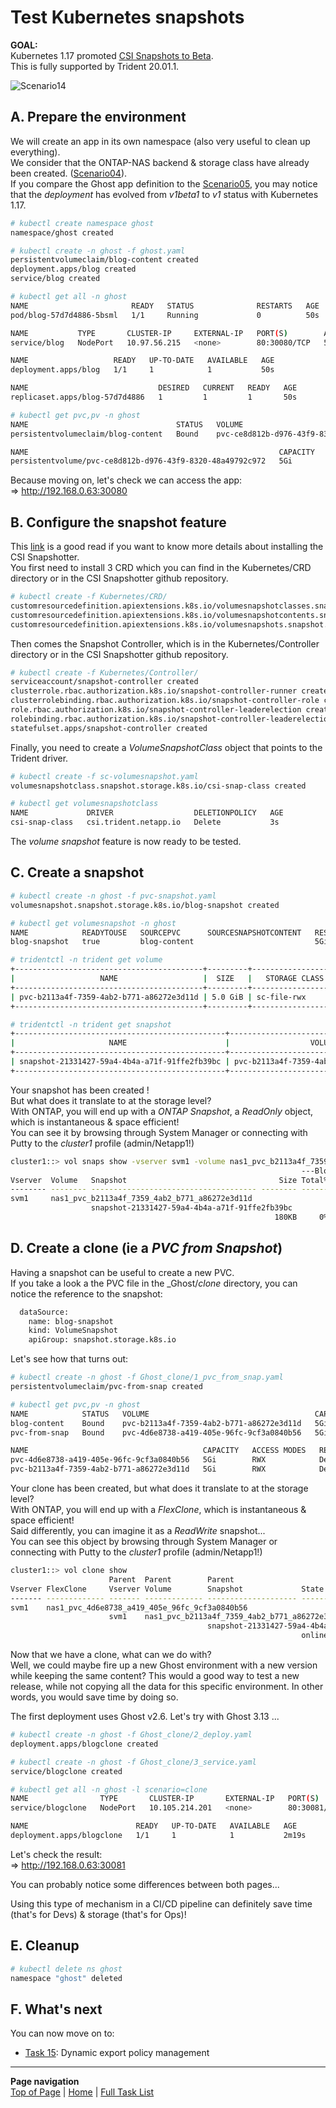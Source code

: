 # Test Kubernetes snapshots

**GOAL:**  
Kubernetes 1.17 promoted [CSI Snapshots to Beta](https://kubernetes.io/blog/2019/12/09/kubernetes-1-17-feature-cis-volume-snapshot-beta/).  
This is fully supported by Trident 20.01.1.  

![Scenario14](../../../images/scenario14.jpg "Scenario14")

## A. Prepare the environment

We will create an app in its own namespace (also very useful to clean up everything).  
We consider that the ONTAP-NAS backend & storage class have already been created. ([Scenario04](../Scenario04)).  
If you compare the Ghost app definition to the [Scenario05](../Scenario05), you may notice that the _deployment_ has evolved from _v1beta1_ to _v1_ status with Kubernetes 1.17.  

```bash
# kubectl create namespace ghost
namespace/ghost created

# kubectl create -n ghost -f ghost.yaml
persistentvolumeclaim/blog-content created
deployment.apps/blog created
service/blog created

# kubectl get all -n ghost
NAME                       READY   STATUS              RESTARTS   AGE
pod/blog-57d7d4886-5bsml   1/1     Running             0          50s

NAME           TYPE       CLUSTER-IP     EXTERNAL-IP   PORT(S)        AGE
service/blog   NodePort   10.97.56.215   <none>        80:30080/TCP   50s

NAME                   READY   UP-TO-DATE   AVAILABLE   AGE
deployment.apps/blog   1/1     1            1           50s

NAME                             DESIRED   CURRENT   READY   AGE
replicaset.apps/blog-57d7d4886   1         1         1       50s

# kubectl get pvc,pv -n ghost
NAME                                 STATUS   VOLUME                                     CAPACITY   ACCESS MODES   STORAGECLASS        AGE
persistentvolumeclaim/blog-content   Bound    pvc-ce8d812b-d976-43f9-8320-48a49792c972   5Gi        RWX            sc-file-rwx         4m3s

NAME                                                        CAPACITY   ACCESS MODES   RECLAIM POLICY   STATUS   CLAIM                       STORAGECLASS        REASON   AGE
persistentvolume/pvc-ce8d812b-d976-43f9-8320-48a49792c972   5Gi        RWX            Delete           Bound    ghost/blog-content          sc-file-rwx                  4m2s
```

Because moving on, let's check we can access the app:  
=> <http://192.168.0.63:30080>

## B. Configure the snapshot feature

This [link](https://github.com/kubernetes-csi/external-snapshotter) is a good read if you want to know more details about installing the CSI Snapshotter.  
You first need to install 3 CRD which you can find in the Kubernetes/CRD directory or in the CSI Snapshotter github repository.

```bash
# kubectl create -f Kubernetes/CRD/
customresourcedefinition.apiextensions.k8s.io/volumesnapshotclasses.snapshot.storage.k8s.io created
customresourcedefinition.apiextensions.k8s.io/volumesnapshotcontents.snapshot.storage.k8s.io created
customresourcedefinition.apiextensions.k8s.io/volumesnapshots.snapshot.storage.k8s.io created
```

Then comes the Snapshot Controller, which is in the Kubernetes/Controller directory  or in the CSI Snapshotter github repository.

```bash
# kubectl create -f Kubernetes/Controller/
serviceaccount/snapshot-controller created
clusterrole.rbac.authorization.k8s.io/snapshot-controller-runner created
clusterrolebinding.rbac.authorization.k8s.io/snapshot-controller-role created
role.rbac.authorization.k8s.io/snapshot-controller-leaderelection created
rolebinding.rbac.authorization.k8s.io/snapshot-controller-leaderelection created
statefulset.apps/snapshot-controller created
```

Finally, you need to create a _VolumeSnapshotClass_ object that points to the Trident driver.

```bash
# kubectl create -f sc-volumesnapshot.yaml
volumesnapshotclass.snapshot.storage.k8s.io/csi-snap-class created

# kubectl get volumesnapshotclass
NAME             DRIVER                  DELETIONPOLICY   AGE
csi-snap-class   csi.trident.netapp.io   Delete           3s
```

The _volume snapshot_ feature is now ready to be tested.  

## C. Create a snapshot

```bash
# kubectl create -n ghost -f pvc-snapshot.yaml
volumesnapshot.snapshot.storage.k8s.io/blog-snapshot created

# kubectl get volumesnapshot -n ghost
NAME            READYTOUSE   SOURCEPVC      SOURCESNAPSHOTCONTENT   RESTORESIZE   SNAPSHOTCLASS    SNAPSHOTCONTENT                                    CREATIONTIME   AGE
blog-snapshot   true         blog-content                           5Gi           csi-snap-class   snapcontent-21331427-59a4-4b4a-a71f-91ffe2fb39bc   12m            12m

# tridentctl -n trident get volume
+------------------------------------------+---------+-------------------+----------+--------------------------------------+--------+---------+
|                   NAME                   |  SIZE   |   STORAGE CLASS   | PROTOCOL |             BACKEND UUID             | STATE  | MANAGED |
+------------------------------------------+---------+-------------------+----------+--------------------------------------+--------+---------+
| pvc-b2113a4f-7359-4ab2-b771-a86272e3d11d | 5.0 GiB | sc-file-rwx       | file     | bdc8ce93-2268-4820-9fc5-45a8d9dead2a | online | true    |
+------------------------------------------+---------+-------------------+----------+--------------------------------------+--------+---------+

# tridentctl -n trident get snapshot
+-----------------------------------------------+------------------------------------------+
|                     NAME                      |                  VOLUME                  |
+-----------------------------------------------+------------------------------------------+
| snapshot-21331427-59a4-4b4a-a71f-91ffe2fb39bc | pvc-b2113a4f-7359-4ab2-b771-a86272e3d11d |
+-----------------------------------------------+------------------------------------------+
```

Your snapshot has been created !  
But what does it translate to at the storage level?  
With ONTAP, you will end up with a *ONTAP Snapshot*, a _ReadOnly_ object, which is instantaneous & space efficient!  
You can see it by browsing through System Manager or connecting with Putty to the _cluster1_ profile (admin/Netapp1!)

```bash
cluster1::> vol snaps show -vserver svm1 -volume nas1_pvc_b2113a4f_7359_4ab2_b771_a86272e3d11d
                                                                 ---Blocks---
Vserver  Volume   Snapshot                                  Size Total% Used%
-------- -------- ------------------------------------- -------- ------ -----
svm1     nas1_pvc_b2113a4f_7359_4ab2_b771_a86272e3d11d
                  snapshot-21331427-59a4-4b4a-a71f-91ffe2fb39bc
                                                           180KB     0%   18%
```

## D. Create a clone (ie a _PVC from Snapshot_)

Having a snapshot can be useful to create a new PVC.  
If you take a look a the PVC file in the _Ghost/_clone_ directory, you can notice the reference to the snapshot:

```bash
  dataSource:
    name: blog-snapshot
    kind: VolumeSnapshot
    apiGroup: snapshot.storage.k8s.io
```

Let's see how that turns out:

```bash
# kubectl create -n ghost -f Ghost_clone/1_pvc_from_snap.yaml
persistentvolumeclaim/pvc-from-snap created

# kubectl get pvc,pv -n ghost
NAME            STATUS   VOLUME                                     CAPACITY   ACCESS MODES   STORAGECLASS        AGE
blog-content    Bound    pvc-b2113a4f-7359-4ab2-b771-a86272e3d11d   5Gi        RWX            sc-file-rwx         20h
pvc-from-snap   Bound    pvc-4d6e8738-a419-405e-96fc-9cf3a0840b56   5Gi        RWX            sc-file-rwx         6s

NAME                                       CAPACITY   ACCESS MODES   RECLAIM POLICY   STATUS   CLAIM                 STORAGECLASS        REASON   AGE
pvc-4d6e8738-a419-405e-96fc-9cf3a0840b56   5Gi        RWX            Delete           Bound    ghost/pvc-from-snap   sc-file-rwx                  19s
pvc-b2113a4f-7359-4ab2-b771-a86272e3d11d   5Gi        RWX            Delete           Bound    ghost/blog-content    sc-file-rwx                  20h
```

Your clone has been created, but what does it translate to at the storage level?  
With ONTAP, you will end up with a *FlexClone*, which is instantaneous & space efficient!  
Said differently,  you can imagine it as a _ReadWrite_ snapshot...  
You can see this object by browsing through System Manager or connecting with Putty to the _cluster1_ profile (admin/Netapp1!)

```bash
cluster1::> vol clone show
                      Parent  Parent        Parent
Vserver FlexClone     Vserver Volume        Snapshot             State     Type
------- ------------- ------- ------------- -------------------- --------- ----
svm1    nas1_pvc_4d6e8738_a419_405e_96fc_9cf3a0840b56
                      svm1    nas1_pvc_b2113a4f_7359_4ab2_b771_a86272e3d11d
                                            snapshot-21331427-59a4-4b4a-a71f-91ffe2fb39bc
                                                                 online    RW
```

Now that we have a clone, what can we do with?  
Well, we could maybe fire up a new Ghost environment with a new version while keeping the same content? This would a good way to test a new release, while not copying all the data for this specific environment. In other words, you would save time by doing so.  

The first deployment uses Ghost v2.6. Let's try with Ghost 3.13 ...

```bash
# kubectl create -n ghost -f Ghost_clone/2_deploy.yaml
deployment.apps/blogclone created

# kubectl create -n ghost -f Ghost_clone/3_service.yaml
service/blogclone created

# kubectl get all -n ghost -l scenario=clone
NAME                TYPE       CLUSTER-IP       EXTERNAL-IP   PORT(S)        AGE
service/blogclone   NodePort   10.105.214.201   <none>        80:30081/TCP   12s

NAME                        READY   UP-TO-DATE   AVAILABLE   AGE
deployment.apps/blogclone   1/1     1            1           2m19s
```

Let's check the result:  
=> <http://192.168.0.63:30081>

You can probably notice some differences between both pages...  

Using this type of mechanism in a CI/CD pipeline can definitely save time (that's for Devs) & storage (that's for Ops)!

## E. Cleanup

```bash
# kubectl delete ns ghost
namespace "ghost" deleted
```

## F. What's next

You can now move on to:  

- [Task 15](../Task_15): Dynamic export policy management  

---
**Page navigation**  
[Top of Page](#top) | [Home](/README.md) | [Full Task List](/README.md#prod-k8s-cluster-tasks)
